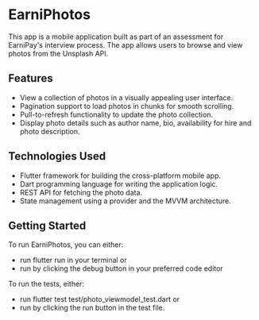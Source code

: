 # EarniPhotos

This app is a mobile application built as part of an assessment for EarniPay's interview process. The app allows users to browse and view photos from the Unsplash API.

## Features

* View a collection of photos in a visually appealing user interface.
* Pagination support to load photos in chunks for smooth scrolling.
* Pull-to-refresh functionality to update the photo collection.
* Display photo details such as author name, bio, availability for hire and photo description.

## Technologies Used

* Flutter framework for building the cross-platform mobile app.
* Dart programming language for writing the application logic.
* REST API for fetching the photo data.
* State management using a provider and the MVVM architecture.

## Getting Started
To run EarniPhotos, you can either:

* run flutter run in your terminal or
* run by clicking the debug button in your preferred code editor

To run the tests, either:
* run flutter test test/photo_viewmodel_test.dart or
* run by clicking the run button in the test file.
